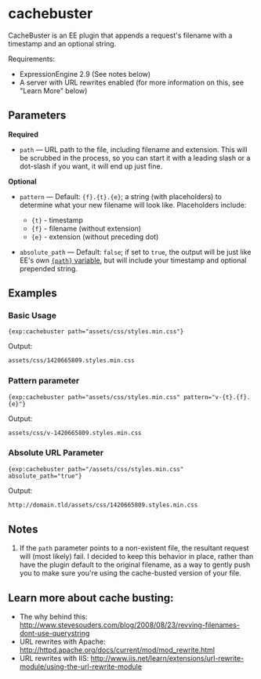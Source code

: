 # cachebuster

CacheBuster is an EE plugin that appends a request's filename with a timestamp and an optional string.

Requirements:
- ExpressionEngine 2.9 (See notes below)
- A server with URL rewrites enabled (for more information on this, see "Learn More" below)

## Parameters

**Required**
- `path` &mdash; URL path to the file, including filename and extension. This will be scrubbed in the process, so you can start it with a leading slash or a dot-slash if you want, it will end up just fine.

**Optional**
- `pattern` &mdash; Default: `{f}.{t}.{e}`; a string (with placeholders) to determine what your new filename will look like. Placeholders include:
    + `{t}` - timestamp
    + `{f}` - filename (without extension)
    + `{e}` - extension (without preceding dot)

- `absolute_path` &mdash; Default: `false`; if set to `true`, the output will be just like EE's own [`{path}` variable](https://ellislab.com/expressionengine/user-guide/templates/globals/path.html), but will include your timestamp and optional prepended string.

## Examples

### Basic Usage

```
{exp:cachebuster path="assets/css/styles.min.css"}
```

Output:
```html
assets/css/1420665809.styles.min.css
```

### Pattern parameter

```
{exp:cachebuster path="assets/css/styles.min.css" pattern="v-{t}.{f}.{e}"}
```

Output:
```html
assets/css/v-1420665809.styles.min.css
```

### Absolute URL Parameter

```
{exp:cachebuster path="/assets/css/styles.min.css" absolute_path="true"}
```

Output:
```html
http://domain.tld/assets/css/1420665809.styles.min.css
```

## Notes
1. If the `path` parameter points to a non-existent file, the resultant request will (most likely) fail. I decided to keep this behavior in place, rather than have the plugin default to the original filename, as a way to gently push you to make sure you're using the cache-busted version of your file.

## Learn more about cache busting:
- The why behind this: http://www.stevesouders.com/blog/2008/08/23/revving-filenames-dont-use-querystring
- URL rewrites with Apache: http://httpd.apache.org/docs/current/mod/mod_rewrite.html
- URL rewrites with IIS: http://www.iis.net/learn/extensions/url-rewrite-module/using-the-url-rewrite-module
